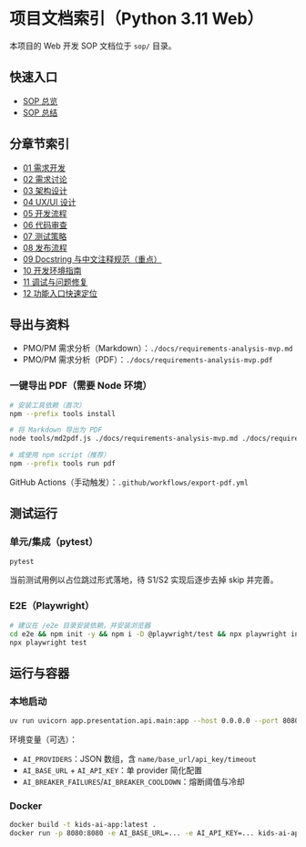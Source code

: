 # 项目文档索引（Python 3.11 Web）

本项目的 Web 开发 SOP 文档位于 `sop/` 目录。

## 快速入口

- [SOP 总览](./sop/README.md)
- [SOP 总结](./sop/SUMMARY.md)

## 分章节索引

- [01 需求开发](./sop/01-requirements-development.md)
- [02 需求讨论](./sop/02-requirements-discussion.md)
- [03 架构设计](./sop/03-architecture-design.md)
- [04 UX/UI 设计](./sop/04-ux-ui-design.md)
- [05 开发流程](./sop/05-development-process.md)
- [06 代码审查](./sop/06-code-review.md)
- [07 测试策略](./sop/07-testing-strategy.md)
- [08 发布流程](./sop/08-release-process.md)
- [09 Docstring 与中文注释规范（重点）](./sop/09-comment-standards.md)
- [10 开发环境指南](./sop/10-dev-environment-guide.md)
- [11 调试与问题修复](./sop/11-debugging-troubleshooting.md)
- [12 功能入口快速定位](./sop/12-feature-navigation-guide.md)

## 导出与资料

- PMO/PM 需求分析（Markdown）：`./docs/requirements-analysis-mvp.md`
- PMO/PM 需求分析（PDF）：`./docs/requirements-analysis-mvp.pdf`

### 一键导出 PDF（需要 Node 环境）

```bash
# 安装工具依赖（首次）
npm --prefix tools install

# 将 Markdown 导出为 PDF
node tools/md2pdf.js ./docs/requirements-analysis-mvp.md ./docs/requirements-analysis-mvp.pdf

# 或使用 npm script（推荐）
npm --prefix tools run pdf
```

GitHub Actions（手动触发）：`.github/workflows/export-pdf.yml`

## 测试运行

### 单元/集成（pytest）
```bash
pytest
```

当前测试用例以占位跳过形式落地，待 S1/S2 实现后逐步去掉 skip 并完善。

### E2E（Playwright）
```bash
# 建议在 /e2e 目录安装依赖，并安装浏览器
cd e2e && npm init -y && npm i -D @playwright/test && npx playwright install
npx playwright test
```

## 运行与容器

### 本地启动
```bash
uv run uvicorn app.presentation.api.main:app --host 0.0.0.0 --port 8080 --reload
```

环境变量（可选）：
- `AI_PROVIDERS`：JSON 数组，含 `name/base_url/api_key/timeout`
- `AI_BASE_URL` + `AI_API_KEY`：单 provider 简化配置
- `AI_BREAKER_FAILURES`/`AI_BREAKER_COOLDOWN`：熔断阈值与冷却

### Docker
```bash
docker build -t kids-ai-app:latest .
docker run -p 8080:8080 -e AI_BASE_URL=... -e AI_API_KEY=... kids-ai-app:latest
```

